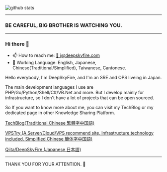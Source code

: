 ![github stats](https://github-readme-stats.vercel.app/api?username=DeepSkyFire&hide_border=true&show_icons=true)

--------------------------------------------

### BE CAREFUL, BIG BROTHER IS WATCHING YOU.

--------------------------------------------

### Hi there 👋

- 📫 How to reach me: [📧 i@deepskyfire.com](mailto:i@deepskyfire.com)
- 📖 Working Language: English, Japanese, Chinese(Traditional/Simplified), Taiwanese, Cantonese.

Hello everybody, I'm DeepSkyFire, and I'm an SRE and OPS liveing in Japan. 

The main development languages I use are PHP/Go/Python/Shell/C#/VB.Net and more. But I develop mainly for infrastructure, so I don't have a lot of projects that can be open sourced. 

So If you want to know more about me, you can visit my TechBlog or my dedicated page in other Knowledge Sharing Platform.

[TechBlog(Traditional Chinese 繁體字中国語)](https://deepskyfire.com)

[VPSTry (A Server/Cloud/VPS recommend site, Infrastructure technology included. Simplified Chinese 簡体字中国語)](https://www.vpstry.com)

[Qiita/DeepSkyFire (Japanese 日本語)](https://qiita.com/DeepSkyFire)

--------------------------------------------

THANK YOU FOR YOUR ATTENTION. 🙇‍
